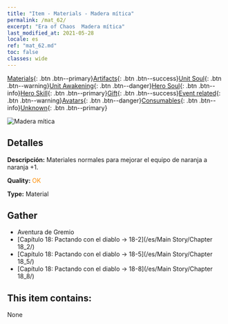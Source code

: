 ```yaml
---
title: "Item - Materials - Madera mítica"
permalink: /mat_62/
excerpt: "Era of Chaos  Madera mítica"
last_modified_at: 2021-05-28
locale: es
ref: "mat_62.md"
toc: false
classes: wide
---
```

 [Materials](/ItemsES/){: .btn .btn--primary}[Artifacts](/ItemsES/Artifacts/){: .btn .btn--success}[Unit Soul](/ItemsES/UnitSoul/){: .btn .btn--warning}[Unit Awakening](/ItemsES/UnitAwakening/){: .btn .btn--danger}[Hero Soul](/ItemsES/HeroSoul/){: .btn .btn--info}[Hero Skill](/ItemsES/HeroSkill/){: .btn .btn--primary}[Gift](/ItemsES/Gift/){: .btn .btn--success}[Event related](/ItemsES/Events/){: .btn .btn--warning}[Avatars](/ItemsES/Avatars/){: .btn .btn--danger}[Consumables](/ItemsES/Consumables/){: .btn .btn--info}[Unknown](/ItemsES/Unknown/){: .btn .btn--primary}

 ![Madera mítica](/images/t/i_cailiao_mucai3.png)

## Detalles
 **Descripción:** Materiales normales para mejorar el equipo de naranja a naranja +1.

 **Quality:** <span style="color: #FF8C00">OK</span>

 **Type:** Material

## Gather

*    Aventura de Gremio 
*    [Capítulo 18: Pactando con el diablo -> 18-2](/es/Main Story/Chapter 18_2/) 
*    [Capítulo 18: Pactando con el diablo -> 18-5](/es/Main Story/Chapter 18_5/) 
*    [Capítulo 18: Pactando con el diablo -> 18-8](/es/Main Story/Chapter 18_8/) 

## This item contains:

  None

